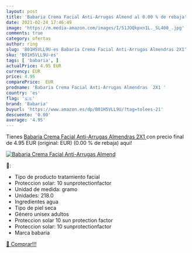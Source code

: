 ```yaml
---
layout: post
title: 'Babaria Crema Facial Anti-Arrugas Almend al 0.00 % de rebaja'
date: 2021-02-24 17:46:49
image: 'https://m.media-amazon.com/images/I/51JOQkpxn1L._SL400_.jpg'
comments: true
category: ofertas
author: ring
slug: 'B01H5VLL9U-es Babaria Crema Facial Anti-Arrugas Almendras 2X1'
sku: 'B01H5VLL9U-es'
tags: [ 'babaria', ]
actualPrice: 4.95 EUR
currency: EUR
price: 4.95
comparePrice:  EUR
prodname: 'Babaria Crema Facial Anti-Arrugas Almendras  2X1 '
country: 'es'
flag: '🇪🇸'
brand: 'Babaria'
buyurl: 'https://www.amazon.es/dp/B01H5VLL9U/?tag=tolees-21'
descuento: '0.00'
average: '4.95'
---
```


Tienes [Babaria Crema Facial Anti-Arrugas Almendras  2X1 ](https://www.amazon.es/dp/B01H5VLL9U/?tag=tolees-21) con precio final de  4.95 EUR (original:  EUR) (0.00 %  de rebaja) aqui!

[![Babaria Crema Facial Anti-Arrugas Almend](https://m.media-amazon.com/images/I/51JOQkpxn1L._SL400_.jpg)](https://www.amazon.es/dp/B01H5VLL9U/?tag=tolees-21)

🔎:

- Tipo de producto tratamiento facial
- Proteccion solar: 10 sunprotectionfactor
- Unidad de medida: gramo
- Unidades: 218.0
- Ingredientes agua
- Tipo de piel seca
- Género unisex adultos
- Proteccion solar 10 sun protection factor
- Proteccion solar: 10 sunprotectionfactor
- Marca babaria

[🛒 Comprar!!!](https://www.amazon.es/dp/B01H5VLL9U/?tag=tolees-21)
